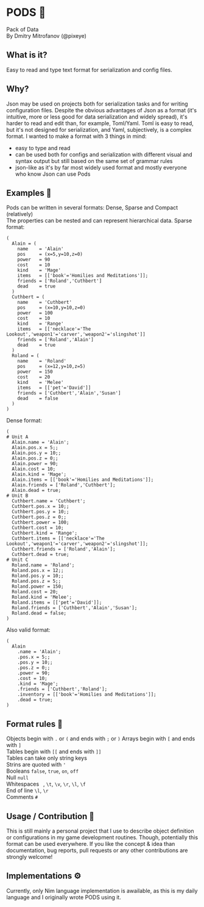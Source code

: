 # PODS 💾
Pack of Data    
By Dmitry Mitrofanov (@pixeye)

## What is it?
Easy to read and type text format for serialization and config files.  

## Why?
  Json may be used on projects both for serialization tasks and for writing configuration files. Despite the obvious advantages of Json as a format (it's intuitive, more or less good for data serialization and widely spread), it's harder to read and edit than, for example, Toml/Yaml. Toml is easy to read, but it's not designed for serialization, and Yaml, subjectively, is a complex format. I wanted to make a format with 3 things in mind:
  - easy to type and read
  - can be used both for configs and serialization with different visual and syntax output but still based on the same set of grammar rules
  - json-like as it's by far most widely used format and mostly everyone who know Json can use Pods 

  
## Examples 📗
  Pods can be written in several formats: Dense, Sparse and Compact (relatively)  
  The properties can be nested and can represent hierarchical data. 
Sparse format:
```
(
  Alain = (
    name    = 'Alain'
    pos     = (x=5,y=10,z=0)
    power   = 90
    cost    = 10
    kind    = 'Mage'
    items   = [['book'='Homilies and Meditations']];
    friends = ['Roland','Cuthbert']
    dead    = true
  )
  Cuthbert = (
    name    = 'Cuthbert'
    pos     = (x=10,y=10,z=0)
    power   = 100
    cost    = 10
    kind    = 'Range'
    items   = [['necklace'='The Lookout','weapon1'='carver','weapon2'='slingshot']]
    friends = ['Roland','Alain']
    dead    = true
  )
  Roland = (
    name    = 'Roland'
    pos     = (x=12,y=10,z=5)
    power   = 150
    cost    = 20
    kind    = 'Melee'
    items   = [['pet'='David']]
    friends = ['Cuthbert','Alain','Susan']
    dead    = false
  )
)
```
Dense format:
  ```
(
# Unit A
    Alain.name = 'Alain';
    Alain.pos.x = 5;;
    Alain.pos.y = 10;;
    Alain.pos.z = 0;;
    Alain.power = 90;
    Alain.cost = 10;
    Alain.kind = 'Mage';
    Alain.items = [['book'='Homilies and Meditations']];
    Alain.friends = ['Roland','Cuthbert'];
    Alain.dead = true;
# Unit B
    Cuthbert.name = 'Cuthbert';
    Cuthbert.pos.x = 10;;
    Cuthbert.pos.y = 10;;
    Cuthbert.pos.z = 0;;
    Cuthbert.power = 100;
    Cuthbert.cost = 10;
    Cuthbert.kind = 'Range';
    Cuthbert.items = [['necklace'='The Lookout','weapon1'='carver','weapon2'='slingshot']];
    Cuthbert.friends = ['Roland','Alain'];
    Cuthbert.dead = true;
# Unit C
    Roland.name = 'Roland';
    Roland.pos.x = 12;;
    Roland.pos.y = 10;;
    Roland.pos.z = 5;;
    Roland.power = 150;
    Roland.cost = 20;
    Roland.kind = 'Melee';
    Roland.items = [['pet'='David']];
    Roland.friends = ['Cuthbert','Alain','Susan'];
    Roland.dead = false;
)
  ```
Also valid format:
```
(
  Alain
    .name = 'Alain';
    .pos.x = 5;;
    .pos.y = 10;;
    .pos.z = 0;;
    .power = 90;
    .cost = 10;
    .kind = 'Mage';
    .friends = ['Cuthbert','Roland'];
    .inventory = [['book'='Homilies and Meditations']];
    .dead = true;
)
```
## Format rules 📘
Objects begin with `.` or `(` and ends with `;` or `)`
Arrays  begin with `[` and ends with `]`  
Tables  begin with `[[` and ends with `]]`  
Tables can take only string keys  
Strins are quoted with `'`  
Booleans `false`, `true`, `on`, `off`  
Null `null`  
Whitespaces ` `, `\t`, `\v`, `\r`, `\l`, `\f`  
End of line `\l`, `\r`  
Comments `#`


## Usage / Contribution 🦄
This is still mainly a personal project that I use to describe object definition or configurations in my game development routines. Though, potentially this format can be used everywhere. If you like the concept & idea
than documentation, bug reports, pull requests or any other contributions are strongly welcome! 


## Implementations ⚙️
Currently, only Nim language implementation is awailable, as this is my daily language and I originally wrote PODS using it. 

